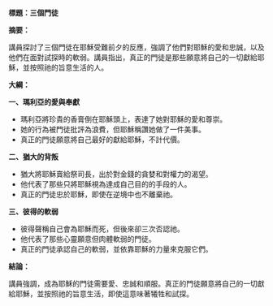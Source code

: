 **標題：三個門徒**

**摘要：**

講員探討了三個門徒在耶穌受難前夕的反應，強調了他們對耶穌的愛和忠誠，以及他們在面對試探時的軟弱。講員指出，真正的門徒是那些願意將自己的一切獻給耶穌，並按照祂的旨意生活的人。

**大綱：**

**一、瑪利亞的愛與奉獻**
* 瑪利亞將珍貴的香膏倒在耶穌頭上，表達了她對耶穌的愛和尊崇。
* 她的行為被門徒批評為浪費，但耶穌稱讚她做了一件美事。
* 真正的門徒願意將自己最好的獻給耶穌，不計代價。

**二、猶大的背叛**
* 猶大將耶穌賣給祭司長，出於對金錢的貪婪和對權力的渴望。
* 他代表了那些只將耶穌視為達成自己目的的手段的人。
* 真正的門徒忠於耶穌，即使在逆境中也不離棄祂。

**三、彼得的軟弱**
* 彼得聲稱自己會為耶穌而死，但後來卻三次否認祂。
* 他代表了那些心靈願意但肉體軟弱的門徒。
* 真正的門徒承認自己的軟弱，並依靠耶穌的力量來克服它們。

**結論：**

講員強調，成為耶穌的門徒需要愛、忠誠和順服。真正的門徒願意將自己的一切獻給耶穌，並按照祂的旨意生活，即使這意味著犧牲和試探。